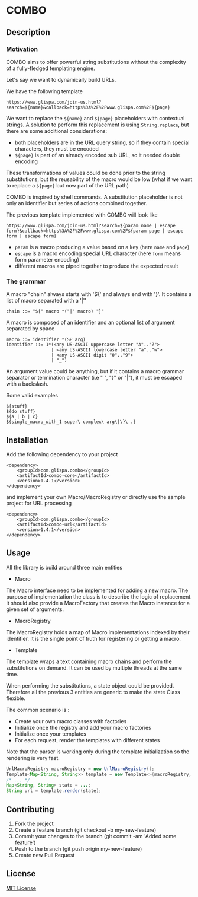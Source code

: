 # COMBO

## Description

### Motivation

COMBO aims to offer powerful string substitutions without the complexity of a fully-fledged templating engine.

Let's say we want to dynamically build URLs.

We have the following template

```
https://www.glispa.com/join-us.html?search=${name}&callback=https%3A%2F%2Fwww.glispa.com%2F${page}
```

We want to replace the `${name}` and `${page}` placeholders with contextual strings. 
A solution to perform this replacement is using `String.replace`, but there are some additional considerations:
* both placeholders are in the URL query string, so if they contain special characters, they must be encoded
* `${page}` is part of an already encoded sub URL, so it needed double encoding

These transformations of values could be done prior to the string substitutions, 
but the reusability of the macro would be low (what if we want to replace a `${page}` but now part of the URL path)

COMBO is inspired by shell commands. A substitution placeholder is not only an identifier but series of actions combined together.

The previous template implemented with COMBO will look like

```
https://www.glispa.com/join-us.html?search=${param name | escape form}&callback=https%3A%2F%2Fwww.glispa.com%2F${param page | escape form | escape form}
```

* `param` is a macro producing a value based on a key (here `name` and `page`)
* `escape` is a macro encoding special URL character (here `form` means form parameter encoding)
* different macros are piped together to produce the expected result 
 
### The grammar

A macro "chain" always starts with '${' and always end with '}'. It contains a list of macro separated with a '|''
```
chain ::= "${" macro *("|" macro) "}"
```

A macro is composed of an identifier and an optional list of argument separated by space
```
macro ::= identifier *(SP arg)
identifier ::= 1*(<any US-ASCII uppercase letter "A".."Z">
                 | <any US-ASCII lowercase letter "a".."w">
                 | <any US-ASCII digit "0".."9">
                 | "_")
```

An argument value could be anything, but if it contains a macro grammar separator or termination character (i.e " ", "}" or "|"), it must be escaped with a backslash.

Some valid examples
```
${stuff}
${do stuff}
${a | b | c}
${single_macro_with_1 super\ complex\ arg\|\}\ .}
```

## Installation

Add the following dependency to your project

```
<dependency>
    <groupId>com.glispa.combo</groupId>
    <artifactId>combo-core</artifactId>
    <version>1.4.1</version>
</dependency>

```

and implement your own Macro/MacroRegistry or directly use the sample project for URL processing

```
<dependency>
    <groupId>com.glispa.combo</groupId>
    <artifactId>combo-url</artifactId>
    <version>1.4.1</version>
</dependency>

```

## Usage

All the library is build around three main entities

* Macro

 The Macro interface need to be implemented for adding a new macro. The purpose of implementation the class is to describe the logic of replacement.
 It should also provide a MacroFactory that creates the Macro instance for a given set of arguments.

* MacroRegistry

 The MacroRegistry holds a map of Macro implementations indexed by their identifier. It is the single point of truth for registering or getting a
 macro.

* Template

 The template wraps a text containing macro chains and perform the substitutions on demand. It can be used by multiple threads at the same time.

When performing the substitutions, a state object could be provided. Therefore all the previous 3 entities are generic to make the state Class flexible.

The common scenario is :
* Create your own macro classes with factories
* Initialize once the registry and add your macro factories
* Initialize once your templates
* For each request, render the templates with different states

Note that the parser is working only during the template initialization so the rendering is very fast.

```java
UrlMacroRegistry macroRegistry = new UrlMacroRegistry();
Template<Map<String, String>> template = new Template<>(macroRegistry, "...");
/* ... */
Map<String, String> state = ...;
String url = template.render(state);
```

## Contributing

1. Fork the project
2. Create a feature branch (git checkout -b my-new-feature)
3. Commit your changes to the branch (git commit -am 'Added some feature')
4. Push to the branch (git push origin my-new-feature)
5. Create new Pull Request


## License

[MIT License](LICENSE)
